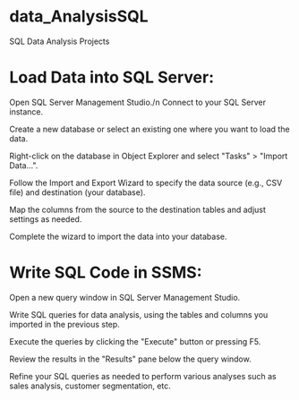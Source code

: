 # data_AnalysisSQL
SQL Data Analysis Projects 

# Load Data into SQL Server:

Open SQL Server Management Studio./n
Connect to your SQL Server instance.

Create a new database or select an existing one where you want to load the data.

Right-click on the database in Object Explorer and select "Tasks" > "Import Data...".

Follow the Import and Export Wizard to specify the data source (e.g., CSV file) and destination (your database).

Map the columns from the source to the destination tables and adjust settings as needed.

Complete the wizard to import the data into your database.

# Write SQL Code in SSMS:

Open a new query window in SQL Server Management Studio.

Write SQL queries for data analysis, using the tables and columns you imported in the previous step.

Execute the queries by clicking the "Execute" button or pressing F5.

Review the results in the "Results" pane below the query window.

Refine your SQL queries as needed to perform various analyses such as sales analysis, customer segmentation, etc.

